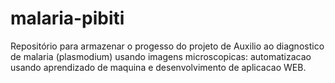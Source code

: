 # malaria-pibiti
Repositório para armazenar o progesso do projeto de Auxilio ao diagnostico de malaria (plasmodium) usando imagens microscopicas: automatizacao usando aprendizado de maquina e desenvolvimento de aplicacao WEB.